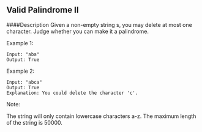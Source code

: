 ## Valid Palindrome II
####Description
Given a non-empty string s, you may delete at most one character. Judge whether you can make it a palindrome.

Example 1:
```
Input: "aba"
Output: True
```
Example 2:
```
Input: "abca"
Output: True
Explanation: You could delete the character 'c'.
```
Note:

The string will only contain lowercase characters a-z. The maximum length of the string is 50000.
